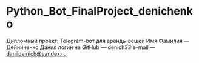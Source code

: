 # Python_Bot_FinalProject_denichenko
Дипломный проект: Telegram-бот для аренды вещей
Имя Фамилия — Дейниченко Данил 
логин на GitHub — denich33
e-mail — danildeinich@yandex.ru

